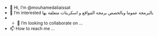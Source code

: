 - 👋 Hi, I’m @mouhamedaliaissat
- 👀 I’m interested  بالبرمجة عموما وبالخصص برمجة المواقع و اسكربتات  متعلقة بها
- - 💞️ I’m looking to collaborate on ...
- 📫 How to reach me ...

<!---
mouhamedaliaissat/mouhamedaliaissat is a ✨ special ✨ repository because its `README.md` (this file) appears on your GitHub profile.
You can click the Preview link to take a look at your changes.
--->
